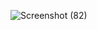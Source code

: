 ![Screenshot (82)](https://github.com/Pgangothri/to-do-web-app/assets/117299815/831ba515-785c-4afb-b90b-fc67942f119b)
